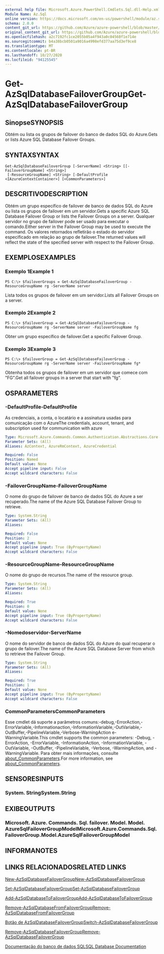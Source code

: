 ```yaml
---
external help file: Microsoft.Azure.PowerShell.Cmdlets.Sql.dll-Help.xml
Module Name: Az.Sql
online version: https://docs.microsoft.com/en-us/powershell/module/az.sql/get-azsqldatabasefailovergroup
schema: 2.0.0
content_git_url: https://github.com/Azure/azure-powershell/blob/master/src/Sql/Sql/help/Get-AzSqlDatabaseFailoverGroup.md
original_content_git_url: https://github.com/Azure/azure-powershell/blob/master/src/Sql/Sql/help/Get-AzSqlDatabaseFailoverGroup.md
ms.openlocfilehash: a2c7192fc1ce2055b05a4f943a0c04560f1e714e
ms.sourcegitcommit: b4a38bcb0501a9016a4998efd377aa75d3ef9ce8
ms.translationtype: MT
ms.contentlocale: pt-BR
ms.lasthandoff: 10/27/2020
ms.locfileid: "94125545"
---
```

# <span data-ttu-id="eaba7-101">Get-AzSqlDatabaseFailoverGroup</span><span class="sxs-lookup"><span data-stu-id="eaba7-101">Get-AzSqlDatabaseFailoverGroup</span></span>

## <span data-ttu-id="eaba7-102">Sinopse</span><span class="sxs-lookup"><span data-stu-id="eaba7-102">SYNOPSIS</span></span>
<span data-ttu-id="eaba7-103">Obtém ou lista os grupos de failover do banco de dados SQL do Azure.</span><span class="sxs-lookup"><span data-stu-id="eaba7-103">Gets or lists Azure SQL Database Failover Groups.</span></span>

## <span data-ttu-id="eaba7-104">SYNTAX</span><span class="sxs-lookup"><span data-stu-id="eaba7-104">SYNTAX</span></span>

```
Get-AzSqlDatabaseFailoverGroup [-ServerName] <String> [[-FailoverGroupName] <String>]
 [-ResourceGroupName] <String> [-DefaultProfile <IAzureContextContainer>] [<CommonParameters>]
```

## <span data-ttu-id="eaba7-105">DESCRITIVO</span><span class="sxs-lookup"><span data-stu-id="eaba7-105">DESCRIPTION</span></span>
<span data-ttu-id="eaba7-106">Obtém um grupo específico de failover de banco de dados SQL do Azure ou lista os grupos de failover em um servidor.</span><span class="sxs-lookup"><span data-stu-id="eaba7-106">Gets a specific Azure SQL Database Failover Group or lists the Failover Groups on a server.</span></span>
<span data-ttu-id="eaba7-107">Qualquer servidor no grupo de failover pode ser usado para executar o comando.</span><span class="sxs-lookup"><span data-stu-id="eaba7-107">Either server in the Failover Group may be used to execute the command.</span></span> <span data-ttu-id="eaba7-108">Os valores retornados refletirão o estado do servidor especificado em relação ao grupo de failover.</span><span class="sxs-lookup"><span data-stu-id="eaba7-108">The returned values will reflect the state of the specified server with respect to the Failover Group.</span></span>

## <span data-ttu-id="eaba7-109">EXEMPLOS</span><span class="sxs-lookup"><span data-stu-id="eaba7-109">EXAMPLES</span></span>

### <span data-ttu-id="eaba7-110">Exemplo 1</span><span class="sxs-lookup"><span data-stu-id="eaba7-110">Example 1</span></span>
```
PS C:\> $failoverGroups = Get-AzSqlDatabaseFailoverGroup -ResourceGroupName rg -ServerName server
```

<span data-ttu-id="eaba7-111">Lista todos os grupos de failover em um servidor.</span><span class="sxs-lookup"><span data-stu-id="eaba7-111">Lists all Failover Groups on a server.</span></span>

### <span data-ttu-id="eaba7-112">Exemplo 2</span><span class="sxs-lookup"><span data-stu-id="eaba7-112">Example 2</span></span>
```
PS C:\> $failoverGroup = Get-AzSqlDatabaseFailoverGroup -ResourceGroupName rg -ServerName server -FailoverGroupName fg
```

<span data-ttu-id="eaba7-113">Obter um grupo específico de failover.</span><span class="sxs-lookup"><span data-stu-id="eaba7-113">Get a specific Failover Group.</span></span>

### <span data-ttu-id="eaba7-114">Exemplo 3</span><span class="sxs-lookup"><span data-stu-id="eaba7-114">Example 3</span></span>
```
PS C:\> $failoverGroup = Get-AzSqlDatabaseFailoverGroup -ResourceGroupName rg -ServerName server -FailoverGroupName fg*
```

<span data-ttu-id="eaba7-115">Obtenha todos os grupos de failover em um servidor que comece com "FG".</span><span class="sxs-lookup"><span data-stu-id="eaba7-115">Get all failover groups in a server that start with "fg".</span></span>

## <span data-ttu-id="eaba7-116">OS</span><span class="sxs-lookup"><span data-stu-id="eaba7-116">PARAMETERS</span></span>

### <span data-ttu-id="eaba7-117">-DefaultProfile</span><span class="sxs-lookup"><span data-stu-id="eaba7-117">-DefaultProfile</span></span>
<span data-ttu-id="eaba7-118">As credenciais, a conta, o locatário e a assinatura usadas para comunicação com o Azure</span><span class="sxs-lookup"><span data-stu-id="eaba7-118">The credentials, account, tenant, and subscription used for communication with azure</span></span>

```yaml
Type: Microsoft.Azure.Commands.Common.Authentication.Abstractions.Core.IAzureContextContainer
Parameter Sets: (All)
Aliases: AzContext, AzureRmContext, AzureCredential

Required: False
Position: Named
Default value: None
Accept pipeline input: False
Accept wildcard characters: False
```

### <span data-ttu-id="eaba7-119">-FailoverGroupName</span><span class="sxs-lookup"><span data-stu-id="eaba7-119">-FailoverGroupName</span></span>
<span data-ttu-id="eaba7-120">O nome do grupo de failover de banco de dados SQL do Azure a ser recuperado.</span><span class="sxs-lookup"><span data-stu-id="eaba7-120">The name of the Azure SQL Database Failover Group to retrieve.</span></span>

```yaml
Type: System.String
Parameter Sets: (All)
Aliases:

Required: False
Position: 2
Default value: None
Accept pipeline input: True (ByPropertyName)
Accept wildcard characters: False
```

### <span data-ttu-id="eaba7-121">-ResourceGroupName</span><span class="sxs-lookup"><span data-stu-id="eaba7-121">-ResourceGroupName</span></span>
<span data-ttu-id="eaba7-122">O nome do grupo de recursos.</span><span class="sxs-lookup"><span data-stu-id="eaba7-122">The name of the resource group.</span></span>

```yaml
Type: System.String
Parameter Sets: (All)
Aliases:

Required: True
Position: 0
Default value: None
Accept pipeline input: True (ByPropertyName)
Accept wildcard characters: False
```

### <span data-ttu-id="eaba7-123">-Nomedoservidor</span><span class="sxs-lookup"><span data-stu-id="eaba7-123">-ServerName</span></span>
<span data-ttu-id="eaba7-124">O nome do servidor de banco de dados SQL do Azure do qual recuperar o grupo de failover.</span><span class="sxs-lookup"><span data-stu-id="eaba7-124">The name of the Azure SQL Database Server from which to retrieve the Failover Group.</span></span>

```yaml
Type: System.String
Parameter Sets: (All)
Aliases:

Required: True
Position: 1
Default value: None
Accept pipeline input: True (ByPropertyName)
Accept wildcard characters: False
```

### <span data-ttu-id="eaba7-125">CommonParameters</span><span class="sxs-lookup"><span data-stu-id="eaba7-125">CommonParameters</span></span>
<span data-ttu-id="eaba7-126">Esse cmdlet dá suporte a parâmetros comuns:-debug,-ErrorAction,-ErrorVariable,-Informationaction,-InformationVariable,-OutVariable,-OutBuffer,-PipelineVariable,-Verbose-WarningAction e-WarningVariable.</span><span class="sxs-lookup"><span data-stu-id="eaba7-126">This cmdlet supports the common parameters: -Debug, -ErrorAction, -ErrorVariable, -InformationAction, -InformationVariable, -OutVariable, -OutBuffer, -PipelineVariable, -Verbose, -WarningAction, and -WarningVariable.</span></span> <span data-ttu-id="eaba7-127">Para obter mais informações, consulte [about_CommonParameters](http://go.microsoft.com/fwlink/?LinkID=113216).</span><span class="sxs-lookup"><span data-stu-id="eaba7-127">For more information, see [about_CommonParameters](http://go.microsoft.com/fwlink/?LinkID=113216).</span></span>

## <span data-ttu-id="eaba7-128">SENSORES</span><span class="sxs-lookup"><span data-stu-id="eaba7-128">INPUTS</span></span>

### <span data-ttu-id="eaba7-129">System. String</span><span class="sxs-lookup"><span data-stu-id="eaba7-129">System.String</span></span>

## <span data-ttu-id="eaba7-130">EXIBE</span><span class="sxs-lookup"><span data-stu-id="eaba7-130">OUTPUTS</span></span>

### <span data-ttu-id="eaba7-131">Microsoft. Azure. Commands. Sql. failover. Model. Model. AzureSqlFailoverGroupModel</span><span class="sxs-lookup"><span data-stu-id="eaba7-131">Microsoft.Azure.Commands.Sql.FailoverGroup.Model.AzureSqlFailoverGroupModel</span></span>

## <span data-ttu-id="eaba7-132">INFORMA</span><span class="sxs-lookup"><span data-stu-id="eaba7-132">NOTES</span></span>

## <span data-ttu-id="eaba7-133">LINKS RELACIONADOS</span><span class="sxs-lookup"><span data-stu-id="eaba7-133">RELATED LINKS</span></span>

[<span data-ttu-id="eaba7-134">New-AzSqlDatabaseFailoverGroup</span><span class="sxs-lookup"><span data-stu-id="eaba7-134">New-AzSqlDatabaseFailoverGroup</span></span>](./New-AzSqlDatabaseFailoverGroup.md)

[<span data-ttu-id="eaba7-135">Set-AzSqlDatabaseFailoverGroup</span><span class="sxs-lookup"><span data-stu-id="eaba7-135">Set-AzSqlDatabaseFailoverGroup</span></span>](./Set-AzSqlDatabaseFailoverGroup.md)

[<span data-ttu-id="eaba7-136">Add-AzSqlDatabaseToFailoverGroup</span><span class="sxs-lookup"><span data-stu-id="eaba7-136">Add-AzSqlDatabaseToFailoverGroup</span></span>](./Add-AzSqlDatabaseToFailoverGroup.md)

[<span data-ttu-id="eaba7-137">Remove-AzSqlDatabaseFromFailoverGroup</span><span class="sxs-lookup"><span data-stu-id="eaba7-137">Remove-AzSqlDatabaseFromFailoverGroup</span></span>](./Remove-AzSqlDatabaseFromFailoverGroup.md)

[<span data-ttu-id="eaba7-138">Botão de AzSqlDatabaseFailoverGroup</span><span class="sxs-lookup"><span data-stu-id="eaba7-138">Switch-AzSqlDatabaseFailoverGroup</span></span>](./Switch-AzSqlDatabaseFailoverGroup.md)

[<span data-ttu-id="eaba7-139">Remove-AzSqlDatabaseFailoverGroup</span><span class="sxs-lookup"><span data-stu-id="eaba7-139">Remove-AzSqlDatabaseFailoverGroup</span></span>](./Remove-AzSqlDatabaseFailoverGroup.md)

[<span data-ttu-id="eaba7-140">Documentação do banco de dados SQL</span><span class="sxs-lookup"><span data-stu-id="eaba7-140">SQL Database Documentation</span></span>](https://docs.microsoft.com/azure/sql-database/)
